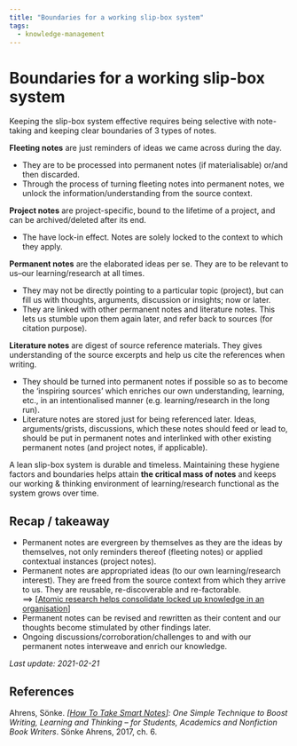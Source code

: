 ```yaml
---
title: "Boundaries for a working slip-box system"
tags:
  - knowledge-management
---
```


# Boundaries for a working slip-box system

Keeping the slip-box system effective requires being selective with note-taking and keeping clear boundaries of 3 types of notes.

**Fleeting notes** are just reminders of ideas we came across during the day.
- They are to be processed into permanent notes (if materialisable) or/and then discarded.
- Through the process of turning fleeting notes into permanent notes, we unlock the information/understanding from the source context.

**Project notes** are project-specific, bound to the lifetime of a project, and can be archived/deleted after its end.
- The have lock-in effect. Notes are solely locked to the context to which they apply.

**Permanent notes** are the elaborated ideas per se. They are to be relevant to us–our learning/research at all times.
- They may not be directly pointing to a particular topic (project), but can fill us with thoughts, arguments, discussion or insights; now or later.
- They are linked with other permanent notes and literature notes. This lets us stumble upon them again later, and refer back to sources (for citation purpose).

**Literature notes** are digest of source reference materials. They gives understanding of the source excerpts and help us cite the references when writing.
- They should be turned into permanent notes if possible so as to become the ‘inspiring sources’ which enriches our own understanding, learning, etc., in an intentionalised manner (e.g. learning/research in the long run).
- Literature notes are stored just for being referenced later. Ideas, arguments/grists, discussions, which these notes should feed or lead to, should be put in permanent notes and interlinked with other existing permanent notes (and project notes, if applicable).

A lean slip-box system is durable and timeless. Maintaining these hygiene factors and boundaries helps attain **the critical mass of notes** and keeps our working & thinking environment of learning/research functional as the system grows over time.

## Recap / takeaway

- Permanent notes are evergreen by themselves as they are the ideas by themselves, not only reminders thereof (fleeting notes) or applied contextual instances (project notes).
- Permanent notes are appropriated ideas (to our own learning/research interest). They are freed from the source context from which they arrive to us. They are reusable, re-discoverable and re-factorable.  
  ==> [[Atomic research helps consolidate locked up knowledge in an organisation]]
- Permanent notes can be revised and rewritten as their content and our thoughts become stimulated by other findings later.
- Ongoing discussions/corroboration/challenges to and with our permanent notes interweave and enrich our knowledge.

*Last update: 2021-02-21*

## References

Ahrens, Sönke. *[[How To Take Smart Notes]]: One Simple Technique to Boost Writing, Learning and Thinking – for Students, Academics and Nonfiction Book Writers*. Sönke Ahrens, 2017, ch. 6.

[//begin]: # "Autogenerated link references for markdown compatibility"
[Atomic research helps consolidate locked up knowledge in an organisation]: Atomic-research-helps-consolidate-locked-up-knowledge-in-an-organisation "Atomic research helps consolidate locked up knowledge in an organisation"
[How To Take Smart Notes]: How-To-Take-Smart-Notes "How To Take Smart Notes"
[//end]: # "Autogenerated link references"